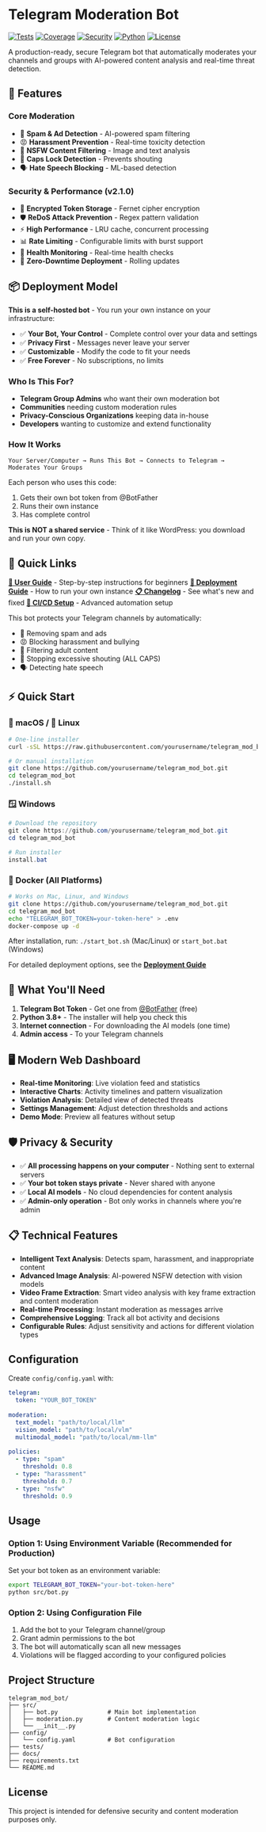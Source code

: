 # Telegram Moderation Bot

[![Tests](https://img.shields.io/badge/tests-164%20passing-success)](tests/)
[![Coverage](https://img.shields.io/badge/coverage-75%25-green)](tests/)
[![Security](https://img.shields.io/badge/security-A%2B-brightgreen)](src/security.py)
[![Python](https://img.shields.io/badge/python-3.8%2B-blue)](requirements.txt)
[![License](https://img.shields.io/badge/license-MIT-blue)](LICENSE)

A production-ready, secure Telegram bot that automatically moderates your channels and groups with AI-powered content analysis and real-time threat detection.

## 🚀 Features

### Core Moderation
- 🚫 **Spam & Ad Detection** - AI-powered spam filtering
- 😡 **Harassment Prevention** - Real-time toxicity detection  
- 🔞 **NSFW Content Filtering** - Image and text analysis
- 💬 **Caps Lock Detection** - Prevents shouting
- 🗣️ **Hate Speech Blocking** - ML-based detection

### Security & Performance (v2.1.0)
- 🔐 **Encrypted Token Storage** - Fernet cipher encryption
- 🛡️ **ReDoS Attack Prevention** - Regex pattern validation
- ⚡ **High Performance** - LRU cache, concurrent processing
- 📊 **Rate Limiting** - Configurable limits with burst support
- 🏥 **Health Monitoring** - Real-time health checks
- 🔄 **Zero-Downtime Deployment** - Rolling updates

## 📦 Deployment Model

**This is a self-hosted bot** - You run your own instance on your infrastructure:
- ✅ **Your Bot, Your Control** - Complete control over your data and settings
- ✅ **Privacy First** - Messages never leave your server
- ✅ **Customizable** - Modify the code to fit your needs
- ✅ **Free Forever** - No subscriptions, no limits

### Who Is This For?

- **Telegram Group Admins** who want their own moderation bot
- **Communities** needing custom moderation rules
- **Privacy-Conscious Organizations** keeping data in-house
- **Developers** wanting to customize and extend functionality

### How It Works

```
Your Server/Computer → Runs This Bot → Connects to Telegram → Moderates Your Groups
```

Each person who uses this code:
1. Gets their own bot token from @BotFather
2. Runs their own instance
3. Has complete control

**This is NOT a shared service** - Think of it like WordPress: you download and run your own copy.

## 🎯 Quick Links

**[📖 User Guide](USER_GUIDE.md)** - Step-by-step instructions for beginners
**[🚀 Deployment Guide](docs/DEPLOYMENT_GUIDE.md)** - How to run your own instance
**[📋 Changelog](CHANGELOG.md)** - See what's new and fixed
**[🔧 CI/CD Setup](docs/CI_CD_SETUP.md)** - Advanced automation setup

This bot protects your Telegram channels by automatically:
- 🚫 Removing spam and ads
- 😡 Blocking harassment and bullying  
- 🔞 Filtering adult content
- 💬 Stopping excessive shouting (ALL CAPS)
- 🗣️ Detecting hate speech

## ⚡ Quick Start

### 🍎 macOS / 🐧 Linux
```bash
# One-line installer
curl -sSL https://raw.githubusercontent.com/yourusername/telegram_mod_bot/main/install.sh | bash

# Or manual installation
git clone https://github.com/yourusername/telegram_mod_bot.git
cd telegram_mod_bot
./install.sh
```

### 🪟 Windows
```powershell
# Download the repository
git clone https://github.com/yourusername/telegram_mod_bot.git
cd telegram_mod_bot

# Run installer
install.bat
```

### 🐳 Docker (All Platforms)
```bash
# Works on Mac, Linux, and Windows
git clone https://github.com/yourusername/telegram_mod_bot.git
cd telegram_mod_bot
echo "TELEGRAM_BOT_TOKEN=your-token-here" > .env
docker-compose up -d
```

After installation, run: `./start_bot.sh` (Mac/Linux) or `start_bot.bat` (Windows)

For detailed deployment options, see the **[Deployment Guide](docs/DEPLOYMENT_GUIDE.md)**

## 🔧 What You'll Need

1. **Telegram Bot Token** - Get one from [@BotFather](https://t.me/botfather) (free)
2. **Python 3.8+** - The installer will help you check this
3. **Internet connection** - For downloading the AI models (one time)
4. **Admin access** - To your Telegram channels

## 🖥️ Modern Web Dashboard

- **Real-time Monitoring**: Live violation feed and statistics
- **Interactive Charts**: Activity timelines and pattern visualization  
- **Violation Analysis**: Detailed view of detected threats
- **Settings Management**: Adjust detection thresholds and actions
- **Demo Mode**: Preview all features without setup

## 🛡️ Privacy & Security

- ✅ **All processing happens on your computer** - Nothing sent to external servers
- ✅ **Your bot token stays private** - Never shared with anyone
- ✅ **Local AI models** - No cloud dependencies for content analysis
- ✅ **Admin-only operation** - Bot only works in channels where you're admin

## 📋 Technical Features

- **Intelligent Text Analysis**: Detects spam, harassment, and inappropriate content
- **Advanced Image Analysis**: AI-powered NSFW detection with vision models
- **Video Frame Extraction**: Smart video analysis with key frame extraction and content moderation
- **Real-time Processing**: Instant moderation as messages arrive
- **Comprehensive Logging**: Track all bot activity and decisions
- **Configurable Rules**: Adjust sensitivity and actions for different violation types

## Configuration

Create `config/config.yaml` with:

```yaml
telegram:
  token: "YOUR_BOT_TOKEN"
  
moderation:
  text_model: "path/to/local/llm"
  vision_model: "path/to/local/vlm"
  multimodal_model: "path/to/local/mm-llm"
  
policies:
  - type: "spam"
    threshold: 0.8
  - type: "harassment"
    threshold: 0.7
  - type: "nsfw"
    threshold: 0.9
```

## Usage

### Option 1: Using Environment Variable (Recommended for Production)

Set your bot token as an environment variable:
```bash
export TELEGRAM_BOT_TOKEN="your-bot-token-here"
python src/bot.py
```

### Option 2: Using Configuration File

1. Add the bot to your Telegram channel/group
2. Grant admin permissions to the bot
3. The bot will automatically scan all new messages
4. Violations will be flagged according to your configured policies

## Project Structure

```
telegram_mod_bot/
├── src/
│   ├── bot.py              # Main bot implementation
│   ├── moderation.py       # Content moderation logic
│   └── __init__.py
├── config/
│   └── config.yaml         # Bot configuration
├── tests/
├── docs/
├── requirements.txt
└── README.md
```

## License

This project is intended for defensive security and content moderation purposes only.